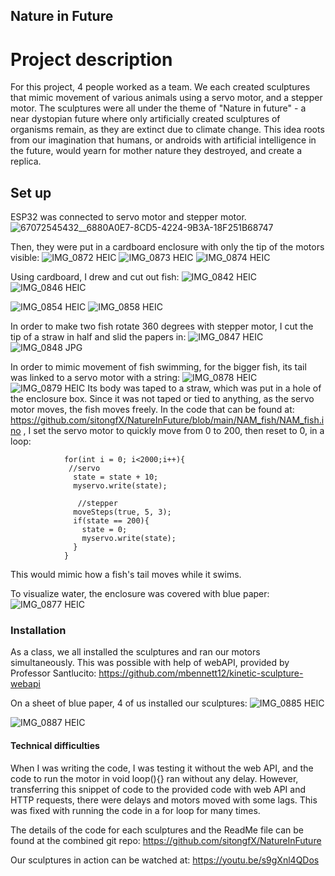 ## Nature in Future

# Project description
For this project, 4 people worked as a team. We each created sculptures that mimic movement of various animals using a servo motor, and a stepper motor.
The sculptures were all under the theme of "Nature in future" - a near dystopian future where only artificially created sculptures of organisms remain, as they are extinct due to climate change. This idea roots from our imagination that humans, or androids with artificial intelligence in the future, would yearn for mother nature they destroyed, and create a replica.
  
## Set up

ESP32 was connected to servo motor and stepper motor. 
![67072545432__6880A0E7-8CD5-4224-9B3A-18F251B68747](https://user-images.githubusercontent.com/25335750/162140825-73bc994e-b27c-45c9-9a61-9d319a317e41.jpg)


Then, they were put in a cardboard enclosure with only the tip of the motors visible:
![IMG_0872 HEIC](https://user-images.githubusercontent.com/25335750/162140623-e25c2a6e-6967-4dc3-b009-828c4f4541a8.jpg)
![IMG_0873 HEIC](https://user-images.githubusercontent.com/25335750/162140625-9de44130-ea4f-4c55-9113-a451ab50f4c8.jpg)
![IMG_0874 HEIC](https://user-images.githubusercontent.com/25335750/162140627-073bafd4-b0b0-4f29-91d3-08d82acb3b3d.jpg)


Using cardboard, I drew and cut out fish:
![IMG_0842 HEIC](https://user-images.githubusercontent.com/25335750/162140514-48d458f1-47e9-47e3-9cf7-3fce783c144c.jpg)
![IMG_0846 HEIC](https://user-images.githubusercontent.com/25335750/162140515-8dff86ff-1d90-4792-a034-0dca8257bc21.jpg)


![IMG_0854 HEIC](https://user-images.githubusercontent.com/25335750/162120445-a9037a55-044c-4a0e-96e1-b5e363715fd1.jpg)
![IMG_0858 HEIC](https://user-images.githubusercontent.com/25335750/162120450-92d2e200-e9df-4fe2-9e43-8365dcd25f3a.jpg)

In order to make two fish rotate 360 degrees with stepper motor, I cut the tip of a straw in half and slid the papers in:
![IMG_0847 HEIC](https://user-images.githubusercontent.com/25335750/162122255-f14578da-5d5e-47b6-b405-9091532ecd58.jpg)
![IMG_0848 JPG](https://user-images.githubusercontent.com/25335750/162122290-ecfb43ef-31df-4c02-8d5f-33c1ec1ec482.jpg)

In order to mimic movement of fish swimming, for the bigger fish, its tail was linked to a servo motor with a string:
![IMG_0878 HEIC](https://user-images.githubusercontent.com/25335750/162122388-120bcc2a-2fd8-4986-b401-5e2e2aa61001.jpg)
![IMG_0879 HEIC](https://user-images.githubusercontent.com/25335750/162122415-6c0ca3fd-bb89-4fa3-acdb-7096b4f088b7.jpg)
Its body was taped to a straw, which was put in a hole of the enclosure box. Since it was not taped or tied to anything, as the servo motor moves, the fish moves freely. In the code that can be found at: https://github.com/sitongfX/NatureInFuture/blob/main/NAM_fish/NAM_fish.ino , I set the servo motor to quickly move from 0 to 200, then reset to 0, in a loop:
 
                for(int i = 0; i<2000;i++){
                 //servo
                  state = state + 10;
                  myservo.write(state);
                
                   //stepper
                  moveSteps(true, 5, 3);
                  if(state == 200){
                    state = 0;
                    myservo.write(state);
                  }
                }
                

This would mimic how a fish's tail moves while it swims.


To visualize water, the enclosure was covered with blue paper:
![IMG_0877 HEIC](https://user-images.githubusercontent.com/25335750/162123727-2e825378-9963-4aef-acf4-f56366302f9b.jpg)

### Installation

As a class, we all installed the sculptures and ran our motors simultaneously. This was possible with help of webAPI, provided by Professor Santlucito: https://github.com/mbennett12/kinetic-sculpture-webapi 


On a sheet of blue paper, 4 of us installed our sculptures:
![IMG_0885 HEIC](https://user-images.githubusercontent.com/25335750/162140876-9e1ec56e-d979-448c-b64e-6e44c44f263d.jpg)


![IMG_0887 HEIC](https://user-images.githubusercontent.com/25335750/162124586-b0b9667b-92f9-4faa-8a0f-0d10f5a2bf70.jpg)

#### Technical difficulties
When I was writing the code, I was testing it without the web API, and the code to run the motor in void loop(){} ran without any delay. However, transferring this snippet of code to the provided code with web API and HTTP requests, there were delays and motors moved with some lags. This was fixed with running the code in a for loop for many times.

The details of the code for each sculptures and the ReadMe file can be found at the combined git repo: https://github.com/sitongfX/NatureInFuture

Our sculptures in action can be watched at: https://youtu.be/s9gXnl4QDos




